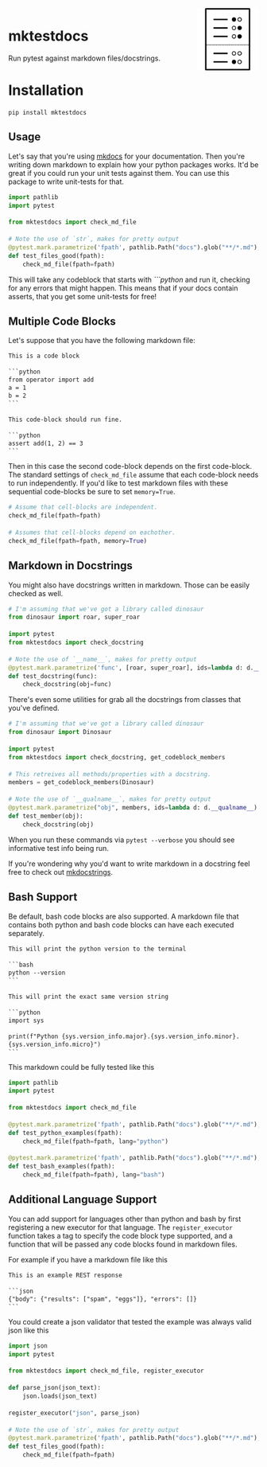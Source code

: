 <img src="icon.png" width=125 height=125 align="right">

# mktestdocs

Run pytest against markdown files/docstrings.

# Installation 

```
pip install mktestdocs
```

## Usage 

Let's say that you're using [mkdocs](https://squidfunk.github.io/mkdocs-material/getting-started/) for your documentation. Then you're 
writing down markdown to explain how your python packages works. It'd be 
great if you could run your unit tests against them. You can use this package
to write unit-tests for that. 

```python
import pathlib
import pytest

from mktestdocs import check_md_file

# Note the use of `str`, makes for pretty output
@pytest.mark.parametrize('fpath', pathlib.Path("docs").glob("**/*.md"), ids=str)
def test_files_good(fpath):
    check_md_file(fpath=fpath)
```

This will take any codeblock that starts with *\`\`\`python* and run it, checking
for any errors that might happen. This means that if your docs contain asserts, that
you get some unit-tests for free! 

## Multiple Code Blocks 

Let's suppose that you have the following markdown file: 

    This is a code block

    ```python
    from operator import add
    a = 1 
    b = 2
    ```

    This code-block should run fine.

    ```python
    assert add(1, 2) == 3
    ```

Then in this case the second code-block depends on the first code-block. The standard settings of `check_md_file` assume that each code-block needs to run independently. If you'd like to test markdown files with these sequential code-blocks be sure to set `memory=True`. 

```python
# Assume that cell-blocks are independent.
check_md_file(fpath=fpath)

# Assumes that cell-blocks depend on eachother.
check_md_file(fpath=fpath, memory=True)
```

## Markdown in Docstrings

You might also have docstrings written in markdown. Those can be easily checked
as well. 

```python
# I'm assuming that we've got a library called dinosaur
from dinosaur import roar, super_roar

import pytest
from mktestdocs import check_docstring

# Note the use of `__name__`, makes for pretty output
@pytest.mark.parametrize('func', [roar, super_roar], ids=lambda d: d.__name__)
def test_docstring(func):
    check_docstring(obj=func)
```

There's even some utilities for grab all the docstrings from classes that you've defined. 

```python
# I'm assuming that we've got a library called dinosaur
from dinosaur import Dinosaur

import pytest
from mktestdocs import check_docstring, get_codeblock_members

# This retreives all methods/properties with a docstring.
members = get_codeblock_members(Dinosaur)

# Note the use of `__qualname__`, makes for pretty output
@pytest.mark.parametrize("obj", members, ids=lambda d: d.__qualname__)
def test_member(obj):
    check_docstring(obj)
```

When you run these commands via `pytest --verbose` you should see informative test info being run. 

If you're wondering why you'd want to write markdown in a docstring feel free to check out [mkdocstrings](https://github.com/mkdocstrings/mkdocstrings).

## Bash Support

Be default, bash code blocks are also supported. A markdown file that contains
both python and bash code blocks can have each executed separately.

    This will print the python version to the terminal

    ```bash
    python --version
    ```

    This will print the exact same version string

    ```python
    import sys

    print(f"Python {sys.version_info.major}.{sys.version_info.minor}.{sys.version_info.micro}")
    ```

This markdown could be fully tested like this

```python
import pathlib
import pytest

from mktestdocs import check_md_file

@pytest.mark.parametrize('fpath', pathlib.Path("docs").glob("**/*.md"), ids=str)
def test_python_examples(fpath):
    check_md_file(fpath=fpath, lang="python")

@pytest.mark.parametrize('fpath', pathlib.Path("docs").glob("**/*.md"), ids=str)
def test_bash_examples(fpath):
    check_md_file(fpath=fpath), lang="bash")
```

## Additional Language Support

You can add support for languages other than python and bash by first
registering a new executor for that language. The `register_executor` function
takes a tag to specify the code block type supported, and a function that will
be passed any code blocks found in markdown files.

For example if you have a markdown file like this

    This is an example REST response

    ```json
    {"body": {"results": ["spam", "eggs"]}, "errors": []}
    ```

You could create a json validator that tested the example was always valid json like this

```python
import json
import pytest

from mktestdocs import check_md_file, register_executor

def parse_json(json_text):
    json.loads(json_text)

register_executor("json", parse_json)

# Note the use of `str`, makes for pretty output
@pytest.mark.parametrize('fpath', pathlib.Path("docs").glob("**/*.md"), ids=str)
def test_files_good(fpath):
    check_md_file(fpath=fpath)
```
